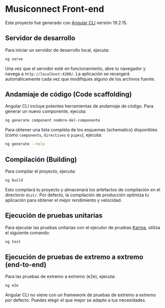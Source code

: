 # Musiconnect Front-end

Este proyecto fue generado con [Angular CLI](https://github.com/angular/angular-cli) versión 19.2.15.

## Servidor de desarrollo

Para iniciar un servidor de desarrollo local, ejecuta:

```bash
ng serve
```

Una vez que el servidor esté en funcionamiento, abre tu navegador y navega a `http://localhost:4200/`. La aplicación se recargará automáticamente cada vez que modifiques alguno de los archivos fuente.

## Andamiaje de código (Code scaffolding)

Angular CLI incluye potentes herramientas de andamiaje de código. Para generar un nuevo componente, ejecuta:

```bash
ng generate component nombre-del-componente
```

Para obtener una lista completa de los esquemas (schematics) disponibles (como `components`, `directives` o `pipes`), ejecuta:

```bash
ng generate --help
```

## Compilación (Building)

Para compilar el proyecto, ejecuta:

```bash
ng build
```

Esto compilará tu proyecto y almacenará los artefactos de compilación en el directorio `dist/`. Por defecto, la compilación de producción optimiza tu aplicación para obtener el mejor rendimiento y velocidad.

## Ejecución de pruebas unitarias

Para ejecutar las pruebas unitarias con el ejecutor de pruebas [Karma](https://karma-runner.github.io), utiliza el siguiente comando:

```bash
ng test
```

## Ejecución de pruebas de extremo a extremo (end-to-end)

Para las pruebas de extremo a extremo (e2e), ejecuta:

```bash
ng e2e
```

Angular CLI no viene con un framework de pruebas de extremo a extremo por defecto. Puedes elegir el que mejor se adapte a tus necesidades.